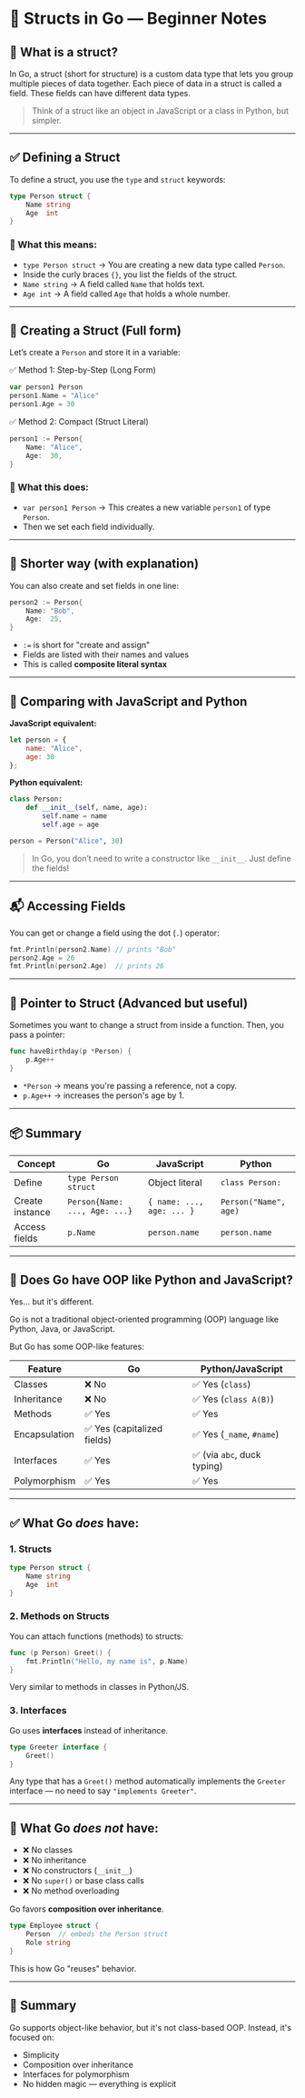 # 🧱 Structs in Go — Beginner Notes

## 📌 What is a struct?

In Go, a struct (short for structure) is a custom data type that lets you group multiple pieces of data together. Each piece of data in a struct is called a field. These fields can have different data types.

> Think of a struct like an object in JavaScript or a class in Python, but simpler.

---

## ✅ Defining a Struct

To define a struct, you use the `type` and `struct` keywords:

```go
type Person struct {
    Name string
    Age  int
}
```

### 🧠 What this means:

- `type Person struct` → You are creating a new data type called `Person`.
- Inside the curly braces `{}`, you list the fields of the struct.
- `Name string` → A field called `Name` that holds text.
- `Age int` → A field called `Age` that holds a whole number.

---

## 🧪 Creating a Struct (Full form)

Let’s create a `Person` and store it in a variable:

✅ Method 1: Step-by-Step (Long Form)
```go
var person1 Person
person1.Name = "Alice"
person1.Age = 30
```

✅ Method 2: Compact (Struct Literal)
```go
person1 := Person{
    Name: "Alice",
    Age:  30,
}
```

### 🧠 What this does:

- `var person1 Person` → This creates a new variable `person1` of type `Person`.
- Then we set each field individually.

---

## 📝 Shorter way (with explanation)

You can also create and set fields in one line:

```go
person2 := Person{
    Name: "Bob",
    Age:  25,
}
```

- `:=` is short for "create and assign"
- Fields are listed with their names and values
- This is called **composite literal syntax**

---

## 🔁 Comparing with JavaScript and Python

**JavaScript equivalent:**
```js
let person = {
    name: "Alice",
    age: 30
};
```

**Python equivalent:**
```python
class Person:
    def __init__(self, name, age):
        self.name = name
        self.age = age

person = Person("Alice", 30)
```

> In Go, you don’t need to write a constructor like `__init__`. Just define the fields!

---

## 📬 Accessing Fields

You can get or change a field using the dot (`.`) operator:

```go
fmt.Println(person2.Name) // prints "Bob"
person2.Age = 26
fmt.Println(person2.Age)  // prints 26
```

---

## 🔁 Pointer to Struct (Advanced but useful)

Sometimes you want to change a struct from inside a function. Then, you pass a pointer:

```go
func haveBirthday(p *Person) {
    p.Age++
}
```

- `*Person` → means you're passing a reference, not a copy.
- `p.Age++` → increases the person's age by 1.

---

## 📦 Summary

| Concept         | Go                          | JavaScript              | Python                 |
|----------------|-----------------------------|--------------------------|------------------------|
| Define          | `type Person struct`        | Object literal           | `class Person:`        |
| Create instance | `Person{Name: ..., Age: ...}` | `{ name: ..., age: ... }` | `Person("Name", age)`  |
| Access fields   | `p.Name`                    | `person.name`            | `person.name`          |

---

## 🧠 Does Go have OOP like Python and JavaScript?

Yes... but it's different.

Go is not a traditional object-oriented programming (OOP) language like Python, Java, or JavaScript.

But Go has some OOP-like features:

| Feature                 | Go                          | Python/JavaScript           |
|------------------------|-----------------------------|-----------------------------|
| Classes                | ❌ No                        | ✅ Yes (`class`)            |
| Inheritance            | ❌ No                        | ✅ Yes (`class A(B)`)       |
| Methods                | ✅ Yes                       | ✅ Yes                      |
| Encapsulation          | ✅ Yes (capitalized fields)  | ✅ Yes (`_name`, `#name`)   |
| Interfaces             | ✅ Yes                       | ✅ (via `abc`, duck typing) |
| Polymorphism           | ✅ Yes                       | ✅ Yes                      |

---

## ✅ What Go *does* have:

### 1. Structs

```go
type Person struct {
    Name string
    Age  int
}
```

### 2. Methods on Structs

You can attach functions (methods) to structs:

```go
func (p Person) Greet() {
    fmt.Println("Hello, my name is", p.Name)
}
```

Very similar to methods in classes in Python/JS.

### 3. Interfaces

Go uses **interfaces** instead of inheritance.

```go
type Greeter interface {
    Greet()
}
```

Any type that has a `Greet()` method automatically implements the `Greeter` interface — no need to say `"implements Greeter"`.

---

## 🚫 What Go *does not* have:

- ❌ No classes
- ❌ No inheritance
- ❌ No constructors (`__init__`)
- ❌ No `super()` or base class calls
- ❌ No method overloading

Go favors **composition over inheritance**.

```go
type Employee struct {
    Person  // embeds the Person struct
    Role string
}
```

This is how Go "reuses" behavior.

---

## 🧪 Summary

Go supports object-like behavior, but it's not class-based OOP. Instead, it's focused on:

- Simplicity
- Composition over inheritance
- Interfaces for polymorphism
- No hidden magic — everything is explicit
